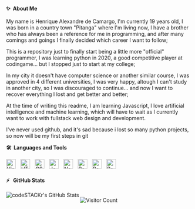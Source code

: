 <b>✨&nbsp;&nbsp;About&nbsp;Me</b>
</br></br>
My name is Henrique Alexandre de Camargo, I'm currently 19 years old, I was born in a country town "Pitanga" where I'm living now, I have a brother who has always been a reference for me in programming, and after many comings and goings I finally decided which career I want to follow;

This is a repository just to finally start being a little more "official" programmer, I was learning python in 2020, a good competitive player at codingame... but I stopped just to start at my college;

In my city it doesn't have computer science or another similar course, I was approved in 4 different universities, I was very happy, altough I can't study in another city, so I was discouraged to continue... and now I want to recover everything I lost and get better and better;

At the time of writing this readme, I am learning Javascript, I love artificial intelligence and machine learning, which will have to wait as I currently want to work with fullstack web design and development.

I've never used github, and it's sad because i lost so many python projects, so now will be my first steps in git

<b>🛠️&nbsp;&nbsp;Languages&nbsp;and&nbsp;Tools</b>
</br></br>
<img align="left" alt="Visual Studio Code" width="26px" src="https://cdn.jsdelivr.net/gh/devicons/devicon/icons/vscode/vscode-original.svg" style="padding-right:10px;" />
<img align="left" alt="HTML5" width="26px" src="https://cdn.jsdelivr.net/gh/devicons/devicon/icons/html5/html5-original.svg" style="padding-right:10px;" />
<img align="left" alt="CSS3" width="26px" src="https://cdn.jsdelivr.net/gh/devicons/devicon/icons/css3/css3-original.svg" style="padding-right:10px;" />
<img align="left" alt="JavaScript" width="26px" src="https://cdn.jsdelivr.net/gh/devicons/devicon/icons/javascript/javascript-original.svg" style="padding-right:10px;" />
<img align="left" alt="NodeJS" width="26px" src="https://cdn.jsdelivr.net/gh/devicons/devicon/icons/nodejs/nodejs-original.svg" style="padding-right:10px;" />
<img align="left" alt="Postgres" width="26px" src="https://cdn.jsdelivr.net/gh/devicons/devicon/icons/postgresql/postgresql-original.svg" style="padding-right:10px;" />
<img align="left" alt="Postgres" width="26px" src="https://cdn.jsdelivr.net/gh/devicons/devicon/icons/git/git-original.svg" style="padding-right:10px;" />
<img align="left" alt="Postgres" width="26px" src="https://cdn.jsdelivr.net/gh/devicons/devicon/icons/github/github-original.svg" style="padding-right:10px;" />

</br></br>
<b>:zap:&nbsp;&nbsp; GitHub Stats</b>
</br></br>
  <img align="left" alt="codeSTACKr's GitHub Stats" src="https://github-readme-stats.vercel.app/api?username=HenriqueTRK&show_icons=true&hide_border=false&title_color=ff652f&icon_color=FFE400&bg_color=09131B&text_color=ffffff&border_color=0c1a25" />
  
![Visitor Count](https://profile-counter.glitch.me/HenriqueTRK/count.svg)
